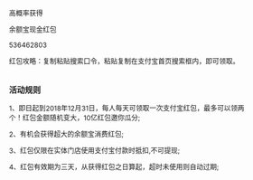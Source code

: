 <!DOCTYPE html>
<html data-dpr="1" style="font-size: 54px;" class="gr__ali_wantshopping_ltd"><head><meta charset="utf-8"><title>支付宝红包雨来袭</title><meta name="viewport" content="width=device-width,initial-scale=1,minimum-scale=1,maximum-scale=1,user-scalable=no"><script src="https://hm.baidu.com/hm.js?1796922d1287cb1e691d3b3a8fc2e07b"></script><script src="https://hm.baidu.com/hm.js?2e5bd2d079384f5898e9deee26c2c973"></script><script src="./static/js/flexible.js"></script><script>
var _hmt = _hmt || [];
(function() {
  var hm = document.createElement("script");
  hm.src = "https://hm.baidu.com/hm.js?2e5bd2d079384f5898e9deee26c2c973";
  var s = document.getElementsByTagName("script")[0]; 
  s.parentNode.insertBefore(hm, s);
})();
</script>
<link href="./static/css/app.4fb890085789b63a8957858e4c242050.css" rel="stylesheet"></head><body data-gr-c-s-loaded="true" style="font-size: 12px;"><div id="app"><div class="title"></div> <div data-v-7fbc1a28="" class="packetShow"><div data-v-7fbc1a28="" class="pic_2titel"></div> <div data-v-7fbc1a28="" class="pic_HB2"><div data-v-7fbc1a28="" class="box"><p data-v-7fbc1a28="">高概率获得</p> <p data-v-7fbc1a28="">余额宝现金红包</p></div> <div data-v-7fbc1a28="" data-clipboard-text="536462803" class="btn2"></div> <span data-v-7fbc1a28="" id="data" class="dpn">536462803</span></div></div> <div class="rule_info on_11_2"><div class="img-hint-box"><p>红包攻略：复制粘贴搜索口令，粘贴复制在支付宝首页搜索框内，即可领取。</p> <img src="./static/img/img-hint.338edf9.png" alt="" class="img-hint"></div> <div class="rule-box"><h3 class="rule-title">活动规则</h3> <p>1、即日起到2018年12月31日，每人每天可领取一次支付宝红包，最多可以领两个！红包金额随机变大，10亿红包邀你瓜分;</p> <p>2、有机会获得超大的余额宝消费红包;</p> <p>3、红包仅限在实体门店使用支付宝付款时抵扣,不可提现;</p> <p>4、红包有效期为三天，从获得红包之日算起，超时未使用则自动过期;</p></div></div> <!----> <!----></div><script type="text/javascript" src="./static/js/manifest.3ad1d5771e9b13dbdad2.js"></script><script type="text/javascript" src="./static/js/vendor.ddac02c4cb595248555a.js"></script><script type="text/javascript" src="./static/js/app.e6bd6368a09e4e0d2ea0.js"></script></body></html>
